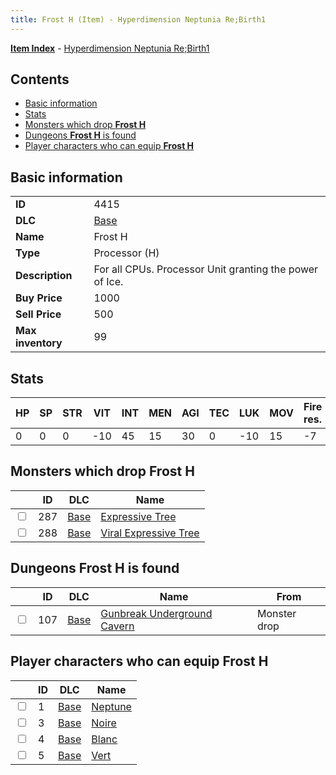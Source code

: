 ```yaml
---
title: Frost H (Item) - Hyperdimension Neptunia Re;Birth1
---
```


[**Item Index**](/neptunia/rb1/item/index.html) - [Hyperdimension Neptunia Re;Birth1](/neptunia/rb1)

## Contents

- [Basic information](#basic-information)
- [Stats](#stats)
- [Monsters which drop **Frost H**](#monsters-which-drop-frost-h)
- [Dungeons **Frost H** is found](#dungeons-frost-h-is-found)
- [Player characters who can equip **Frost H**](#player-characters-who-can-equip-frost-h)

## Basic information

|   |   |
| -- | -- |
| **ID** | 4415 |
| **DLC** | [Base](/neptunia/rb1/dlc/1-base.html) |
| **Name** | Frost H |
| **Type** | Processor (H) |
| **Description** | For all CPUs. Processor Unit granting the power of Ice. |
| **Buy Price** | 1000 |
| **Sell Price** | 500 |
| **Max inventory** | 99 |


## Stats

| HP | SP | STR | VIT | INT | MEN | AGI | TEC | LUK | MOV | Fire res. | Ice res. | Wind res. | Lightning res. |
| -- | -- | --- | --- | --- | --- | --- | --- | --- | --- | --------- | -------- | --------- | -------------- |
| 0 | 0 | 0 | -10 | 45 | 15 | 30 | 0 | -10 | 15 | -7 | 15 | 0 | 0 |


## Monsters which drop **Frost H**

|    | ID | DLC | Name |
| -- | -- | --- | ---- |
| <input type="checkbox" id="rb1-monster-1-287" class="trackbox" /> | 287 | [Base](/neptunia/rb1/dlc/1-base.html) | [Expressive Tree](/neptunia/rb1/monster/1-287-expressive-tree.html) |
| <input type="checkbox" id="rb1-monster-1-288" class="trackbox" /> | 288 | [Base](/neptunia/rb1/dlc/1-base.html) | [Viral Expressive Tree](/neptunia/rb1/monster/1-288-viral-expressive-tree.html) |


## Dungeons **Frost H** is found

|    | ID | DLC | Name | From |
| -- | -- | --- | ---- | ---- |
| <input type="checkbox" id="rb1-dungeon-1-107" class="trackbox" /> | 107 | [Base](/neptunia/rb1/dlc/1-base.html) | [Gunbreak Underground Cavern](/neptunia/rb1/dungeon/1-107-gunbreak-underground-cavern.html) | Monster drop |


## Player characters who can equip **Frost H**

|    | ID | DLC | Name |
| -- | -- | --- | ---- |
| <input type="checkbox" id="rb1-player-1-1" class="trackbox" /> | 1 | [Base](/neptunia/rb1/dlc/1-base.html) | [Neptune](/neptunia/rb1/player/1-1-neptune.html) |
| <input type="checkbox" id="rb1-player-1-3" class="trackbox" /> | 3 | [Base](/neptunia/rb1/dlc/1-base.html) | [Noire](/neptunia/rb1/player/1-3-noire.html) |
| <input type="checkbox" id="rb1-player-1-4" class="trackbox" /> | 4 | [Base](/neptunia/rb1/dlc/1-base.html) | [Blanc](/neptunia/rb1/player/1-4-blanc.html) |
| <input type="checkbox" id="rb1-player-1-5" class="trackbox" /> | 5 | [Base](/neptunia/rb1/dlc/1-base.html) | [Vert](/neptunia/rb1/player/1-5-vert.html) |

